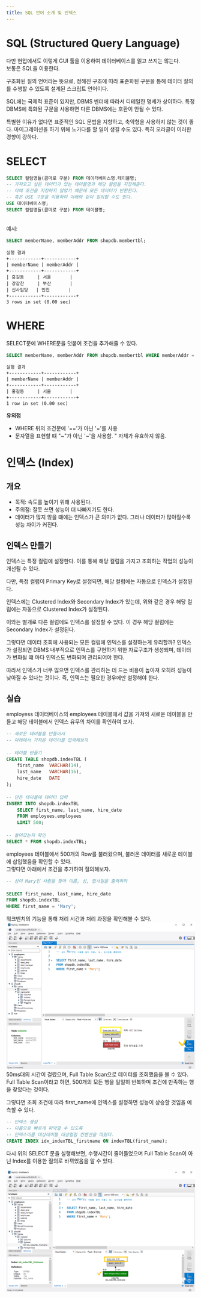 ```yaml
---
title: SQL 언어 소개 및 인덱스
---
```


# SQL (Structured Query Language)
다만 현업에서도 이렇게 GUI 툴을 이용하여 데이터베이스를 읽고 쓰지는 않는다.  
보통은 SQL을 이용한다.

구조화된 질의 언어라는 뜻으로, 정해진 구조에 따라 표준화된 구문을 통해 데이터 질의를 수행할 수 있도록 설계된 스크립트 언어이다.

SQL에는 국제적 표준이 있지만, DBMS 벤더에 따라서 디테일한 명세가 상이하다. 특정 DBMS에 특화된 구문을 사용하면 다른 DBMS에는 호환이 안될 수 있다.

특별한 이유가 없다면 표준적인 SQL 문법을 지향하고, 축약형을 사용하지 않는 것이 좋다. 마이그레이션을 하기 위해 노가다를 할 일이 생길 수도 있다. 특히 오라클이 이러한 경향이 강하다.

# SELECT
```sql
SELECT 컬럼명들(콤마로 구분) FROM 데이터베이스명.테이블명;
-- 가져오고 싶은 데이터가 있는 테이블명과 해당 컬럼을 지정해준다.
-- 이떄 조건을 지정하지 않았기 떄문에 모든 데이터가 반환된다.
-- 혹은 USE 구문을 이용하여 아래와 같이 질의할 수도 있다.
USE 데이터베이스명;
SELECT 컬럼명들(콤마로 구분) FROM 테이블명;
```

&nbsp;  
예시:

```sql
SELECT memberName, memberAddr FROM shopdb.membertbl;
```
```
실행 결과
+------------+------------+
| memberName | memberAddr |
+------------+------------+
| 홍길동     | 서울       |
| 강감찬     | 부산       |
| 신사임당   | 인천       |
+------------+------------+
3 rows in set (0.00 sec)
```

# WHERE
SELECT문에 WHERE문을 덧붙여 조건을 추가해줄 수 있다.

```sql
SELECT memberName, memberAddr FROM shopdb.membertbl WHERE memberAddr = '서울';
```
```
실행 결과
+------------+------------+
| memberName | memberAddr |
+------------+------------+
| 홍길동     | 서울       |
+------------+------------+
1 row in set (0.00 sec)
```

**유의점**  
- WHERE 뒤의 조건문에 '=='가 아닌 '='를 사용
- 문자열을 표현할 떄 "~"가 아닌 '~'을 사용함. " 자체가 유효하지 않음.

# 인덱스 (Index)
## 개요
- 목적: 속도를 높이기 위해 사용된다.
- 주의점: 잘못 쓰면 성능이 더 나빠지기도 한다.
- 데이터가 많지 않을 떄에는 인덱스가 큰 의미가 없다. 그러나 데이터가 많아질수록 성능 차이가 커진다.

## 인덱스 만들기
인덱스는 특정 컬럼에 설정한다. 이를 통해 해당 컬럼을 가지고 조회하는 작업의 성능이 개선될 수 있다.

다만, 특정 컬럼이 Primary Key로 설정되면, 해당 컬럼에는 자동으로 인덱스가 설정된다.  

인덱스에는 Clustered Index와 Secondary Index가 있는데, 위와 같은 경우 해당 컬럼에는 자동으로 Clustered Index가 설정된다.

이와는 별개로 다른 컬럼에도 인덱스를 설정할 수 있다. 이 경우 해당 컬럼에는 Secondary Index가 설정된다.

그렇다면 데이터 조회에 사용되는 모든 컬럼에 인덱스를 설정하는게 유리할까? 인덱스가 설정되면 DBMS 내부적으로 인덱스를 구현하기 위한 자료구조가 생성되며, 데이터가 변화될 떄 마다 인덱스도 변화되며 관리되어야 한다.

따라서 인덱스가 너무 많으면 인덱스를 관리하는 데 드는 비용이 높아져 오히려 성능이 낮아질 수 있다는 것이다. 즉, 인덱스는 필요한 경우에만 설정해야 한다.

## 실습
employess 데이터베이스의 employees 테이블에서 값을 가져와 새로운 테이블을 만들고 해당 테이블에서 인덱스 유무의 차이를 확인하여 보자.

```sql
-- 새로운 테이블을 만들어서
-- 아래에서 가져온 데이터를 입력해보자

-- 테이블 만들기
CREATE TABLE shopdb.indexTBL (
	first_name  VARCHAR(14),
    last_name   VARCHAR(16),
    hire_date   DATE
);

-- 만든 테이블에 데이터 입력
INSERT INTO shopdb.indexTBL
	SELECT first_name, last_name, hire_date
    FROM employees.employees
    LIMIT 500;
    
-- 들어갔는지 확인
SELECT * FROM shopdb.indexTBL;
```

employees 테이블에서 500개의 Row를 불러왔으며, 불러온 데이터를 새로운 테이블에 삽입했음을 확인할 수 있다.  
그렇다면 아래에서 조건을 추가하여 질의해보자.

```sql
-- 성이 Mary인 사람을 찾아 이름, 성, 입사일을 출력하라

SELECT first_name, last_name, hire_date
FROM shopdb.indexTBL
WHERE first_name = 'Mary';
```

워크벤치의 기능을 통해 처리 시간과 처리 과정을 확인해볼 수 있다.  
![Query Previous Index](Assets/query_prev_index.png)  
50ms대의 시간이 걸렸으며, Full Table Scan으로 데이터를 조회했음을 볼 수 있다. Full Table Scan이라고 하면, 500개의 모든 행을 일일히 반복하며 조건에 만족하는 행을 찾았다는 것이다.

그렇다면 조회 조건에 따라 first_name에 인덱스를 설정하면
성능이 상승할 것임을 예측할 수 있다.

```sql
-- 인덱스 생성
-- 이름으로 빠르게 파악할 수 있도록
-- 인덱스이름_대상테이블_대상컬럼 컨벤션을 따랐다.
CREATE INDEX idx_indexTBL_firstname ON indexTBL(first_name);
```

다시 위의 SELECT 문을 실행해보면, 수행시간이 줄어들었으며 Full Table Scan이 아닌 Index를 이용한 질의로 바뀌었음을 알 수 있다.

![Query After Index](Assets/query_after_index.png)